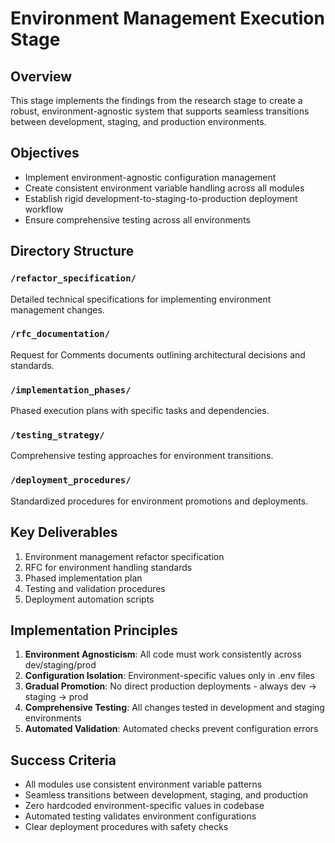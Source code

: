 # Environment Management Execution Stage

## Overview
This stage implements the findings from the research stage to create a robust, environment-agnostic system that supports seamless transitions between development, staging, and production environments.

## Objectives
- Implement environment-agnostic configuration management
- Create consistent environment variable handling across all modules
- Establish rigid development-to-staging-to-production deployment workflow
- Ensure comprehensive testing across all environments

## Directory Structure

### `/refactor_specification/`
Detailed technical specifications for implementing environment management changes.

### `/rfc_documentation/`
Request for Comments documents outlining architectural decisions and standards.

### `/implementation_phases/`
Phased execution plans with specific tasks and dependencies.

### `/testing_strategy/`
Comprehensive testing approaches for environment transitions.

### `/deployment_procedures/`
Standardized procedures for environment promotions and deployments.

## Key Deliverables
1. Environment management refactor specification
2. RFC for environment handling standards
3. Phased implementation plan
4. Testing and validation procedures
5. Deployment automation scripts

## Implementation Principles
1. **Environment Agnosticism**: All code must work consistently across dev/staging/prod
2. **Configuration Isolation**: Environment-specific values only in .env files
3. **Gradual Promotion**: No direct production deployments - always dev → staging → prod
4. **Comprehensive Testing**: All changes tested in development and staging environments
5. **Automated Validation**: Automated checks prevent configuration errors

## Success Criteria
- All modules use consistent environment variable patterns
- Seamless transitions between development, staging, and production
- Zero hardcoded environment-specific values in codebase
- Automated testing validates environment configurations
- Clear deployment procedures with safety checks